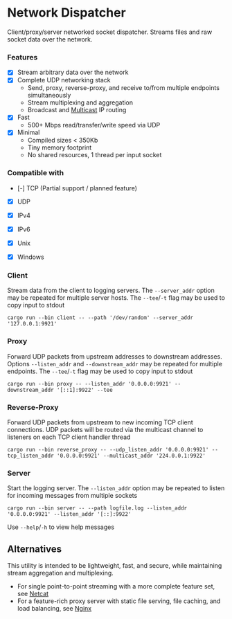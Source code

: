 # Network Dispatcher
Client/proxy/server networked socket dispatcher. Streams files and raw socket 
data over the network.

### Features
- [X] Stream arbitrary data over the network
- [X] Complete UDP networking stack
  - Send, proxy, reverse-proxy, and receive to/from multiple endpoints simultaneously
  - Stream multiplexing and aggregation
  - Broadcast and [Multicast](https://en.wikipedia.org/wiki/Multicast) IP routing
- [X] Fast
  - 500+ Mbps read/transfer/write speed via UDP
- [X] Minimal 
  - Compiled sizes < 350Kb
  - Tiny memory footprint
  - No shared resources, 1 thread per input socket

### Compatible with
- [-] TCP (Partial support / planned feature)
- [X] UDP
- [X] IPv4
- [X] IPv6
- [X] Unix
- [X] Windows




### Client

Stream data from the client to logging servers. The `--server_addr` option may 
be repeated for multiple server hosts.
The `--tee`/`-t` flag may be used to copy input to stdout

```
cargo run --bin client -- --path '/dev/random' --server_addr '127.0.0.1:9921'
```

### Proxy

Forward UDP packets from upstream addresses to downstream addresses. 
Options `--listen_addr` and `--downstream_addr` may be repeated for multiple 
endpoints. The `--tee`/`-t` flag may be used to copy input to stdout

```
cargo run --bin proxy -- --listen_addr '0.0.0.0:9921' --downstream_addr '[::1]:9922' --tee 
```

### Reverse-Proxy

Forward UDP packets from upstream to new incoming TCP client connections.
UDP packets will be routed via the multicast channel to listeners on each TCP 
client handler thread

```
cargo run --bin reverse_proxy -- --udp_listen_addr '0.0.0.0:9921' --tcp_listen_addr '0.0.0.0:9921' --multicast_addr '224.0.0.1:9922'
```

### Server

Start the logging server. The `--listen_addr` option may be repeated to listen 
for incoming messages from multiple sockets

```
cargo run --bin server -- --path logfile.log --listen_addr '0.0.0.0:9921' --listen_addr '[::]:9922'
```


Use `--help`/`-h` to view help messages


## Alternatives

This utility is intended to be lightweight, fast, and secure, while maintaining stream aggregation and multiplexing.

- For single point-to-point streaming with a more complete feature set, see [Netcat](https://en.wikipedia.org/wiki/Netcat)
- For a feature-rich proxy server with static file serving, file caching, and load balancing, see [Nginx](https://en.wikipedia.org/wiki/Nginx)
